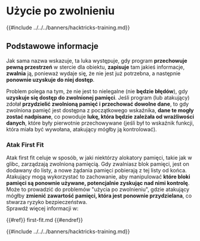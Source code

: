 # Użycie po zwolnieniu

{{#include ../../../banners/hacktricks-training.md}}

## Podstawowe informacje

Jak sama nazwa wskazuje, ta luka występuje, gdy program **przechowuje pewną przestrzeń** w stercie dla obiektu, **zapisuje** tam jakieś informacje, **zwalnia** ją, ponieważ wydaje się, że nie jest już potrzebna, a następnie **ponownie uzyskuje do niej dostęp**.

Problem polega na tym, że nie jest to nielegalne (nie **będzie błędów**), gdy **uzyskuje się dostęp do zwolnionej pamięci**. Jeśli program (lub atakujący) zdołał **przydzielić zwolnioną pamięć i przechować dowolne dane**, to gdy zwolniona pamięć jest dostępna z początkowego wskaźnika, **dane te mogły zostać nadpisane**, co powoduje **lukę, która będzie zależała od wrażliwości danych**, które były pierwotnie przechowywane (jeśli był to wskaźnik funkcji, która miała być wywołana, atakujący mógłby ją kontrolować).

### Atak First Fit

Atak first fit celuje w sposób, w jaki niektórzy alokatory pamięci, takie jak w glibc, zarządzają zwolnioną pamięcią. Gdy zwalniasz blok pamięci, jest on dodawany do listy, a nowe żądania pamięci pobierają z tej listy od końca. Atakujący mogą wykorzystać to zachowanie, aby manipulować **które bloki pamięci są ponownie używane, potencjalnie zyskując nad nimi kontrolę**. Może to prowadzić do problemów "użycia po zwolnieniu", gdzie atakujący mógłby **zmienić zawartość pamięci, która jest ponownie przydzielana**, co stwarza ryzyko bezpieczeństwa.\
Sprawdź więcej informacji w:

{{#ref}}
first-fit.md
{{#endref}}

{{#include ../../../banners/hacktricks-training.md}}
